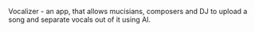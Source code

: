 Vocalizer - an app, that allows mucisians, composers and DJ to upload a song and separate vocals out of it using AI.


